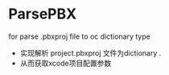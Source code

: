 # ParsePBX
for parse .pbxproj file to oc dictionary type

- 实现解析 project.pbxproj 文件为dictionary .
- 从而获取xcode项目配置参数


